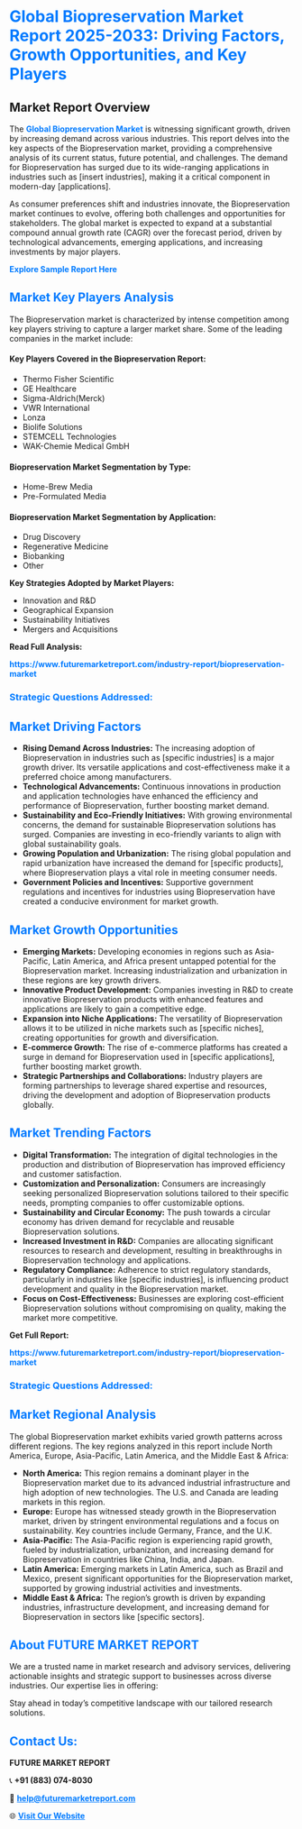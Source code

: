 <h1 style="color: #007BFF;">Global Biopreservation Market Report 2025-2033: Driving Factors, Growth Opportunities, and Key Players</h1>

<section id="overview">
<h2>Market Report Overview</h2>
<p>The <a href="https://www.futuremarketreport.com/industry-report/biopreservation-market" style="color: #007BFF; text-decoration: none;"><strong>Global Biopreservation Market</strong></a> is witnessing significant growth, driven by increasing demand across various industries. This report delves into the key aspects of the Biopreservation market, providing a comprehensive analysis of its current status, future potential, and challenges. The demand for Biopreservation has surged due to its wide-ranging applications in industries such as [insert industries], making it a critical component in modern-day [applications].</p>
<p>As consumer preferences shift and industries innovate, the Biopreservation market continues to evolve, offering both challenges and opportunities for stakeholders. The global market is expected to expand at a substantial compound annual growth rate (CAGR) over the forecast period, driven by technological advancements, emerging applications, and increasing investments by major players.</p>
</section>

<section id="overview">
<p><a href="https://www.futuremarketreport.com/request-sample/reportId=28323" style="color: #007BFF; text-decoration: none;"><strong>Explore Sample Report Here</strong></a></p>
</section>

<section id="key-players">
<h2 style="color: #007BFF;">Market Key Players Analysis</h2>
<p>The Biopreservation market is characterized by intense competition among key players striving to capture a larger market share. Some of the leading companies in the market include:</p>
<h4>Key Players Covered in the Biopreservation Report:</h4>
<ul><li>Thermo Fisher Scientific</li><li>GE Healthcare</li><li>Sigma-Aldrich(Merck)</li><li>VWR International</li><li>Lonza</li><li>Biolife Solutions</li><li>STEMCELL Technologies</li><li>WAK-Chemie Medical GmbH</li></ul>
<h4>Biopreservation Market Segmentation by Type:</h4>
<ul><li>Home-Brew Media</li><li>Pre-Formulated Media</li></ul>

<h4>Biopreservation Market Segmentation by Application:</h4>
<ul><li>Drug Discovery</li><li>Regenerative Medicine</li><li>Biobanking</li><li>Other</li></ul>
<p><strong>Key Strategies Adopted by Market Players:</strong></p>
<ul>
<li>Innovation and R&D</li>
<li>Geographical Expansion</li>
<li>Sustainability Initiatives</li>
<li>Mergers and Acquisitions</li>
</ul>
</section>

<section>
<p><strong>Read Full Analysis: </strong></p><a href="https://www.futuremarketreport.com/industry-report/biopreservation-market" style="color: #007BFF; text-decoration: none;"><strong>https://www.futuremarketreport.com/industry-report/biopreservation-market</strong></a>
<h3 style="color: #007BFF;">Strategic Questions Addressed:</h3>
</section>

<section id="driving-factors">
<h2 style="color: #007BFF;">Market Driving Factors</h2>
<ul>
<li><strong>Rising Demand Across Industries:</strong> The increasing adoption of Biopreservation in industries such as [specific industries] is a major growth driver. Its versatile applications and cost-effectiveness make it a preferred choice among manufacturers.</li>
<li><strong>Technological Advancements:</strong> Continuous innovations in production and application technologies have enhanced the efficiency and performance of Biopreservation, further boosting market demand.</li>
<li><strong>Sustainability and Eco-Friendly Initiatives:</strong> With growing environmental concerns, the demand for sustainable Biopreservation solutions has surged. Companies are investing in eco-friendly variants to align with global sustainability goals.</li>
<li><strong>Growing Population and Urbanization:</strong> The rising global population and rapid urbanization have increased the demand for [specific products], where Biopreservation plays a vital role in meeting consumer needs.</li>
<li><strong>Government Policies and Incentives:</strong> Supportive government regulations and incentives for industries using Biopreservation have created a conducive environment for market growth.</li>
</ul>
</section>

<section id="growth-opportunities">
<h2 style="color: #007BFF;">Market Growth Opportunities</h2>
<ul>
<li><strong>Emerging Markets:</strong> Developing economies in regions such as Asia-Pacific, Latin America, and Africa present untapped potential for the Biopreservation market. Increasing industrialization and urbanization in these regions are key growth drivers.</li>
<li><strong>Innovative Product Development:</strong> Companies investing in R&D to create innovative Biopreservation products with enhanced features and applications are likely to gain a competitive edge.</li>
<li><strong>Expansion into Niche Applications:</strong> The versatility of Biopreservation allows it to be utilized in niche markets such as [specific niches], creating opportunities for growth and diversification.</li>
<li><strong>E-commerce Growth:</strong> The rise of e-commerce platforms has created a surge in demand for Biopreservation used in [specific applications], further boosting market growth.</li>
<li><strong>Strategic Partnerships and Collaborations:</strong> Industry players are forming partnerships to leverage shared expertise and resources, driving the development and adoption of Biopreservation products globally.</li>
</ul>
</section>

<section id="trending-factors">
<h2 style="color: #007BFF;">Market Trending Factors</h2>
<ul>
<li><strong>Digital Transformation:</strong> The integration of digital technologies in the production and distribution of Biopreservation has improved efficiency and customer satisfaction.</li>
<li><strong>Customization and Personalization:</strong> Consumers are increasingly seeking personalized Biopreservation solutions tailored to their specific needs, prompting companies to offer customizable options.</li>
<li><strong>Sustainability and Circular Economy:</strong> The push towards a circular economy has driven demand for recyclable and reusable Biopreservation solutions.</li>
<li><strong>Increased Investment in R&D:</strong> Companies are allocating significant resources to research and development, resulting in breakthroughs in Biopreservation technology and applications.</li>
<li><strong>Regulatory Compliance:</strong> Adherence to strict regulatory standards, particularly in industries like [specific industries], is influencing product development and quality in the Biopreservation market.</li>
<li><strong>Focus on Cost-Effectiveness:</strong> Businesses are exploring cost-efficient Biopreservation solutions without compromising on quality, making the market more competitive.</li>
</ul>
</section>

<section>
<p><strong>Get Full Report: </strong></p><a href="https://www.futuremarketreport.com/industry-report/biopreservation-market" style="color: #007BFF; text-decoration: none;"><strong>https://www.futuremarketreport.com/industry-report/biopreservation-market</strong></a>
<h3 style="color: #007BFF;">Strategic Questions Addressed:</h3>
</section>


<section id="regional-analysis">
<h2 style="color: #007BFF;">Market Regional Analysis</h2>
<p>The global Biopreservation market exhibits varied growth patterns across different regions. The key regions analyzed in this report include North America, Europe, Asia-Pacific, Latin America, and the Middle East & Africa:</p>
<ul>
<li><strong>North America:</strong> This region remains a dominant player in the Biopreservation market due to its advanced industrial infrastructure and high adoption of new technologies. The U.S. and Canada are leading markets in this region.</li>
<li><strong>Europe:</strong> Europe has witnessed steady growth in the Biopreservation market, driven by stringent environmental regulations and a focus on sustainability. Key countries include Germany, France, and the U.K.</li>
<li><strong>Asia-Pacific:</strong> The Asia-Pacific region is experiencing rapid growth, fueled by industrialization, urbanization, and increasing demand for Biopreservation in countries like China, India, and Japan.</li>
<li><strong>Latin America:</strong> Emerging markets in Latin America, such as Brazil and Mexico, present significant opportunities for the Biopreservation market, supported by growing industrial activities and investments.</li>
<li><strong>Middle East & Africa:</strong> The region’s growth is driven by expanding industries, infrastructure development, and increasing demand for Biopreservation in sectors like [specific sectors].</li>
</ul>
</section>

<footer>
<h2 style="color: #007BFF;">About FUTURE MARKET REPORT</h2>
<p>We are a trusted name in market research and advisory services, delivering actionable insights and strategic support to businesses across diverse industries. Our expertise lies in offering:</p>

<p>Stay ahead in today’s competitive landscape with our tailored research solutions.</p>

<h2 style="color: #007BFF;">Contact Us:</h2>
<p><strong>FUTURE MARKET REPORT</strong></p>
<p>📞 <strong>+91 (883) 074-8030</strong></p>
<p>📧 <strong><a href="mailto:help@futuremarketreport.com" style="color: #007BFF;">help@futuremarketreport.com</a></strong></p>
<p>🌐 <strong><a href="https://www.futuremarketreport.com/" style="color: #007BFF;">Visit Our Website</a></strong></p>
</footer>